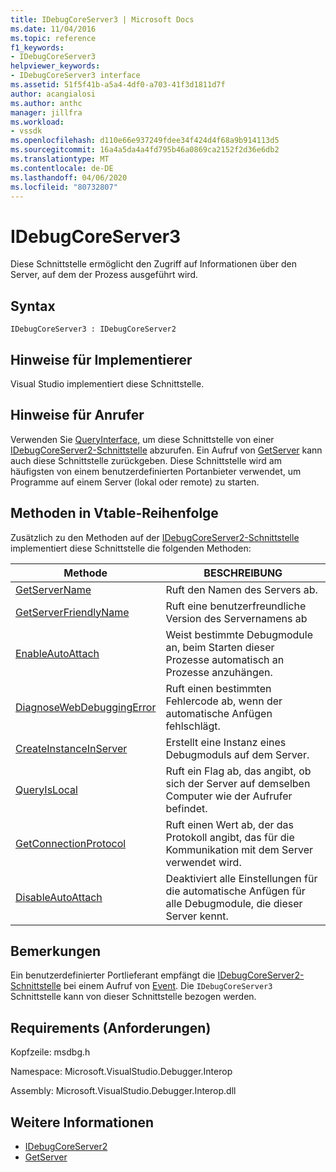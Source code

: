 ```yaml
---
title: IDebugCoreServer3 | Microsoft Docs
ms.date: 11/04/2016
ms.topic: reference
f1_keywords:
- IDebugCoreServer3
helpviewer_keywords:
- IDebugCoreServer3 interface
ms.assetid: 51f5f41b-a5a4-4df0-a703-41f3d1811d7f
author: acangialosi
ms.author: anthc
manager: jillfra
ms.workload:
- vssdk
ms.openlocfilehash: d110e66e937249fdee34f424d4f68a9b914113d5
ms.sourcegitcommit: 16a4a5da4a4fd795b46a0869ca2152f2d36e6db2
ms.translationtype: MT
ms.contentlocale: de-DE
ms.lasthandoff: 04/06/2020
ms.locfileid: "80732807"
---
```

# <a name="idebugcoreserver3"></a>IDebugCoreServer3
Diese Schnittstelle ermöglicht den Zugriff auf Informationen über den Server, auf dem der Prozess ausgeführt wird.

## <a name="syntax"></a>Syntax

```
IDebugCoreServer3 : IDebugCoreServer2
```

## <a name="notes-for-implementers"></a>Hinweise für Implementierer
 Visual Studio implementiert diese Schnittstelle.

## <a name="notes-for-callers"></a>Hinweise für Anrufer
 Verwenden Sie [QueryInterface,](/cpp/atl/queryinterface) um diese Schnittstelle von einer [IDebugCoreServer2-Schnittstelle](../../../extensibility/debugger/reference/idebugcoreserver2.md) abzurufen. Ein Aufruf von [GetServer](../../../extensibility/debugger/reference/idebugdefaultport2-getserver.md) kann auch diese Schnittstelle zurückgeben. Diese Schnittstelle wird am häufigsten von einem benutzerdefinierten Portanbieter verwendet, um Programme auf einem Server (lokal oder remote) zu starten.

## <a name="methods-in-vtable-order"></a>Methoden in Vtable-Reihenfolge
 Zusätzlich zu den Methoden auf der [IDebugCoreServer2-Schnittstelle](../../../extensibility/debugger/reference/idebugcoreserver2.md) implementiert diese Schnittstelle die folgenden Methoden:

|Methode|BESCHREIBUNG|
|------------|-----------------|
|[GetServerName](../../../extensibility/debugger/reference/idebugcoreserver3-getservername.md)|Ruft den Namen des Servers ab.|
|[GetServerFriendlyName](../../../extensibility/debugger/reference/idebugcoreserver3-getserverfriendlyname.md)|Ruft eine benutzerfreundliche Version des Servernamens ab|
|[EnableAutoAttach](../../../extensibility/debugger/reference/idebugcoreserver3-enableautoattach.md)|Weist bestimmte Debugmodule an, beim Starten dieser Prozesse automatisch an Prozesse anzuhängen.|
|[DiagnoseWebDebuggingError](../../../extensibility/debugger/reference/idebugcoreserver3-diagnosewebdebuggingerror.md)|Ruft einen bestimmten Fehlercode ab, wenn der automatische Anfügen fehlschlägt.|
|[CreateInstanceInServer](../../../extensibility/debugger/reference/idebugcoreserver3-createinstanceinserver.md)|Erstellt eine Instanz eines Debugmoduls auf dem Server.|
|[QueryIsLocal](../../../extensibility/debugger/reference/idebugcoreserver3-queryislocal.md)|Ruft ein Flag ab, das angibt, ob sich der Server auf demselben Computer wie der Aufrufer befindet.|
|[GetConnectionProtocol](../../../extensibility/debugger/reference/idebugcoreserver3-getconnectionprotocol.md)|Ruft einen Wert ab, der das Protokoll angibt, das für die Kommunikation mit dem Server verwendet wird.|
|[DisableAutoAttach](../../../extensibility/debugger/reference/idebugcoreserver3-disableautoattach.md)|Deaktiviert alle Einstellungen für die automatische Anfügen für alle Debugmodule, die dieser Server kennt.|

## <a name="remarks"></a>Bemerkungen
 Ein benutzerdefinierter Portlieferant empfängt die [IDebugCoreServer2-Schnittstelle](../../../extensibility/debugger/reference/idebugcoreserver2.md) bei einem Aufruf von [Event](../../../extensibility/debugger/reference/idebugportevents2-event.md). Die `IDebugCoreServer3` Schnittstelle kann von dieser Schnittstelle bezogen werden.

## <a name="requirements"></a>Requirements (Anforderungen)
 Kopfzeile: msdbg.h

 Namespace: Microsoft.VisualStudio.Debugger.Interop

 Assembly: Microsoft.VisualStudio.Debugger.Interop.dll

## <a name="see-also"></a>Weitere Informationen
- [IDebugCoreServer2](../../../extensibility/debugger/reference/idebugcoreserver2.md)
- [GetServer](../../../extensibility/debugger/reference/idebugdefaultport2-getserver.md)
